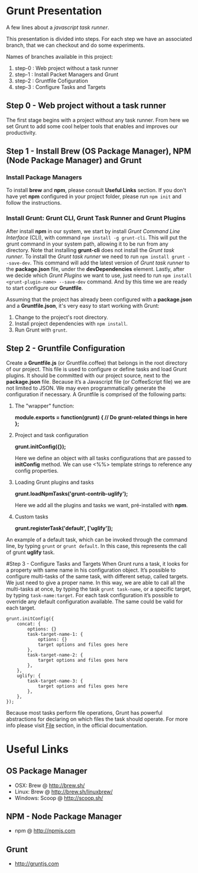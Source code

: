 # Grunt Presentation
A few lines about a _javascript task runner_.

This presentation is divided into steps. For each step we have an associated branch, that we can checkout and do some experiments.

Names of branches available in this project:

1. step-0 : Web project without a task runner
2. step-1 : Install Packet Managers and Grunt
3. step-2 : Gruntfile Cofiguration
4. step-3 : Configure Tasks and Targets

## Step 0 - Web project without a task runner
The first stage begins with a project without any task runner. From here we set Grunt to add some cool helper tools that enables and improves our productivity.

## Step 1 - Install **Brew** (OS Package Manager), **NPM** (Node Package Manager) and **Grunt**
### Install Package Managers
To install **brew** and **npm**, please consult **Useful Links** section.
If you don't have yet **npm** configured in your project folder, please run `npm init` and follow the instructions.

### Install Grunt: Grunt CLI, Grunt Task Runner and Grunt Plugins
After install **npm** in our system, we start by install _Grunt Command Line Interface_ (CLI), with command `npm install -g grunt-cli`. This will put the grunt command in your system path, allowing it to be run from any directory. 
Note that installing **grunt-cli** does not install the _Grunt task runner_. To install the _Grunt task runner_ we need to run `npm install grunt --save-dev`. This command will add the latest version of _Grunt task runner_ to the **package.json** file, under the **devDependencies** element.
Lastly, after we decide which _Grunt Plugins_ we want to use, just need to run `npm install <grunt-plugin-name> --save-dev` command.
And by this time we are ready to start configure our **Gruntfile**.

Assuming that the project has already been configured with a **package.json** and a **Gruntfile.json**, it's very easy to start working with Grunt:
1. Change to the project's root directory.
2. Install project dependencies with `npm install`.
3. Run Grunt with `grunt`.

## Step 2 - Gruntfile Configuration
Create a **Gruntfile.js** (or Gruntfile.coffee) that belongs in the root directory of our project. This file is used to configure or define tasks and load Grunt plugins. It should be committed with our project source, next to the **package.json** file.
Because it’s a Javascript file (or CoffeeScript file) we are not limited to JSON. We may even programmatically generate the configuration if necessary.
A Gruntfile is comprised of the following parts:
1. The "wrapper" function:

    **module.exports = function(grunt) {
      // Do grunt-related things in here
    };**
2. Project and task configuration

    **grunt.initConfig({});**
    
    Here we define an object with all tasks configurations that are passed to **initConfig** method. We can use <%%> template strings to reference any config properties.
3. Loading Grunt plugins and tasks

    **grunt.loadNpmTasks('grunt-contrib-uglify');**
    
    Here we add all the plugins and tasks we want, pré-installed with **npm**.
4. Custom tasks

    **grunt.registerTask('default', ['uglify']);**
    
An example of a default task, which can be invoked through the command line, by typing `grunt` or `grunt default`. In this case, this represents the call of grunt **uglify** task.

#Step 3 - Configure Tasks and Targets
When Grunt runs a task, it looks for a property with same name in his configuration object. It’s possible to configure multi-tasks of the same task, with different setup, called targets. We just need to give a proper name. In this way, we are able to call all the multi-tasks at once, by typing the task `grunt task-name`, or a specific target, by typing `task-name:target`.
For each task configuration it’s possible to override any default configuration available. The same could be valid for each target.

    grunt.initConfig({
        concat: {
            options: {}
            task-target-name-1: {
                options: {}
                target options and files goes here
            },
            task-target-name-2: {
				target options and files goes here
            },
        },
        uglify: {
            task-target-name-3: {
                target options and files goes here
            },
        },
    });

Because most tasks perform file operations, Grunt has powerful abstractions for declaring on which files the task should operate. For more info please visit [File](http://gruntjs.com/configuring-tasks#files) section, in the official documentation.

# Useful Links
## OS Package Manager
- OSX: Brew @ http://brew.sh/
- Linux: Brew @ http://brew.sh/linuxbrew/
- Windows: Scoop @ http://scoop.sh/

## NPM - Node Package Manager
- npm @ http://npmjs.com

## Grunt
- http://gruntjs.com


